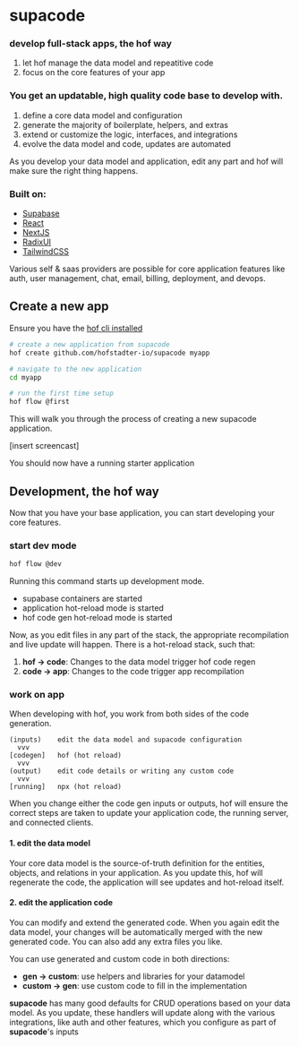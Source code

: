 # supacode

### develop full-stack apps, the hof way

1. let hof manage the data model and repeatitive code
2. focus on the core features of your app

### You get an updatable, high quality code base to develop with.

1. define a core data model and configuration
2. generate the majority of boilerplate, helpers, and extras
3. extend or customize the logic, interfaces, and integrations
4. evolve the data model and code, updates are automated

As you develop your data model and application,
edit any part and hof will make sure the right thing happens.

### Built on:

- [Supabase](https://supabase.com)
- [React](https://react.dev/)
- [NextJS](https://nextjs.org/docs)
- [RadixUI](https://www.radix-ui.com/)
- [TailwindCSS](https://tailwindcss.com/docs/utility-first)

Various self & saas providers are possible for core application features
like auth, user management, chat, email, billing, deployment, and devops.


## Create a new app

Ensure you have the [hof cli installed](https://docs.hofstadter.io/getting-started/install/)

```sh
# create a new application from supacode
hof create github.com/hofstadter-io/supacode myapp

# navigate to the new application
cd myapp

# run the first time setup
hof flow @first
```

This will walk you through the process of creating a new supacode application.

[insert screencast]

You should now have a running starter application

## Development, the hof way

Now that you have your base application, you can
start developing your core features.

### start dev mode

```sh
hof flow @dev
```

Running this command starts up development mode.

- supabase containers are started
- application hot-reload mode is started
- hof code gen hot-reload mode is started

Now, as you edit files in any part of the stack,
the appropriate recompilation and live update will happen.
There is a hot-reload stack, such that:

1. __hof -> code__: Changes to the data model trigger hof code regen
2. __code -> app__: Changes to the code trigger app recompilation


### work on app

When developing with hof,
you work from both sides of the code generation.

```
(inputs)    edit the data model and supacode configuration
  vvv
[codegen]   hof (hot reload)
  vvv
(output)    edit code details or writing any custom code
  vvv
[running]   npx (hot reload)
```

When you change either the code gen inputs or outputs,
hof will ensure the correct steps are taken to
update your application code, the running server, and connected clients.

#### 1. edit the data model

Your core data model is the source-of-truth
definition for the entities, objects, and relations
in your application.
As you update this, hof will regenerate the code,
the application will see updates and hot-reload itself.


#### 2. edit the application code

You can modify and extend the generated code.
When you again edit the data model, your changes will be automatically
merged with the new generated code.
You can also add any extra files you like.

You can use generated and custom code in both directions:

- __gen -> custom__: use helpers and libraries for your datamodel
- __custom -> gen__: use custom code to fill in the implementation

__supacode__ has many good defaults for CRUD operations based on your data model.
As you update, these handlers will update along with the various integrations,
like auth and other features, which you configure as part of __supacode__'s inputs


